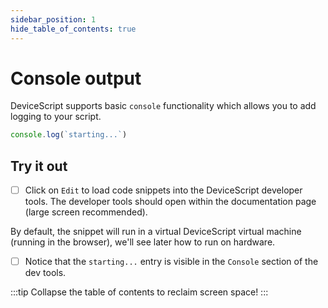 ```yaml
---
sidebar_position: 1
hide_table_of_contents: true
---
```


# Console output

DeviceScript supports basic `console` functionality
which allows you to add logging to your script.

```ts edit
console.log(`starting...`)
```

## Try it out

-   [ ] Click on `Edit` to load code snippets into the DeviceScript
        developer tools. The developer tools should open within the documentation page (large screen recommended).

By default, the snippet will run in a virtual DeviceScript virtual machine (running in the browser), we'll see later how to run on hardware.

-   [ ] Notice that the `starting...` entry is visible in the `Console` section of the dev tools.

:::tip
Collapse the table of contents to reclaim screen space!
:::
